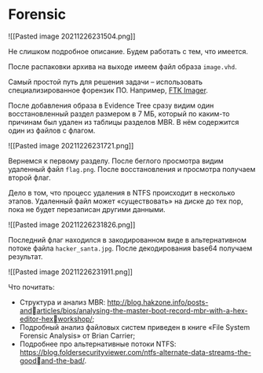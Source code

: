 # Forensic

![[Pasted image 20211226231504.png]]

Не слишком подробное описание. Будем работать с тем, что имеется. 

После распаковки архива на выходе имеем файл образа `image.vhd`. 

Самый простой путь для решения задачи – использовать специализированное форензик ПО. Например, [FTK Imager](https://accessdata.com/products-services/forensic-toolkit-ftk/ftkimager).

После добавления образа в Evidence Tree сразу видим один восстановленный раздел размером в 7 МБ, который по каким-то причинам был удален из таблицы разделов MBR. В нём содержится один из файлов с флагом.

![[Pasted image 20211226231721.png]]

Вернемся к первому разделу. После беглого просмотра видим удаленный файл `flag.png`. После восстановления и просмотра получаем второй флаг.

Дело в том, что процесс удаления в NTFS происходит в несколько этапов. Удаленный файл может «существовать» на диске до тех пор, пока не будет перезаписан другими данными.

![[Pasted image 20211226231826.png]]

Последний флаг находился в закодированном виде в альтернативном потоке файла `hacker_santa.jpg`. После декодирования base64 получаем результат.

![[Pasted image 20211226231911.png]]

Что почитать:  
 - Структура и анализ MBR: http://blog.hakzone.info/posts-andarticles/bios/analysing-the-master-boot-record-mbr-with-a-hex-editor-hexworkshop/;
 - Подробный анализ файловых систем приведен в книге «File System Forensic Analysis» от Brian Carrier;
 - Подробнее про альтернативные потоки NTFS: https://blog.foldersecurityviewer.com/ntfs-alternate-data-streams-the-goodand-the-bad/.